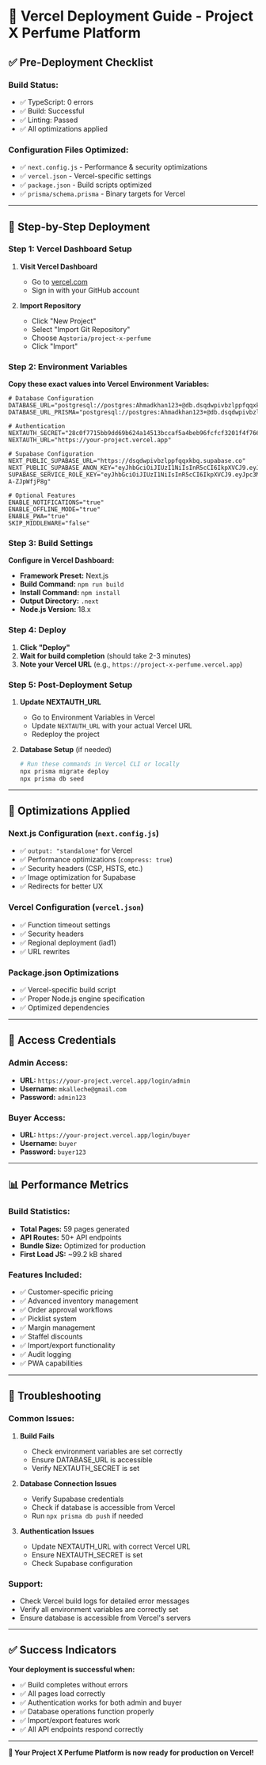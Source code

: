 # 🚀 Vercel Deployment Guide - Project X Perfume Platform

## ✅ Pre-Deployment Checklist

### **Build Status:**
- ✅ TypeScript: 0 errors
- ✅ Build: Successful
- ✅ Linting: Passed
- ✅ All optimizations applied

### **Configuration Files Optimized:**
- ✅ `next.config.js` - Performance & security optimizations
- ✅ `vercel.json` - Vercel-specific settings
- ✅ `package.json` - Build scripts optimized
- ✅ `prisma/schema.prisma` - Binary targets for Vercel

---

## 🎯 Step-by-Step Deployment

### **Step 1: Vercel Dashboard Setup**

1. **Visit Vercel Dashboard**
   - Go to [vercel.com](https://vercel.com)
   - Sign in with your GitHub account

2. **Import Repository**
   - Click "New Project"
   - Select "Import Git Repository"
   - Choose `Aqstoria/project-x-perfume`
   - Click "Import"

### **Step 2: Environment Variables**

**Copy these exact values into Vercel Environment Variables:**

```env
# Database Configuration
DATABASE_URL="postgresql://postgres:Ahmadkhan123+@db.dsqdwpivbzlppfqqxkbq.supabase.co:5432/postgres"
DATABASE_URL_PRISMA="postgresql://postgres:Ahmadkhan123+@db.dsqdwpivbzlppfqqxkbq.supabase.co:5432/postgres"

# Authentication
NEXTAUTH_SECRET="28c0f7715bb9dd69b624a14513bccaf5a4beb96fcfcf3201f4f766846a265a3"
NEXTAUTH_URL="https://your-project.vercel.app"

# Supabase Configuration
NEXT_PUBLIC_SUPABASE_URL="https://dsqdwpivbzlppfqqxkbq.supabase.co"
NEXT_PUBLIC_SUPABASE_ANON_KEY="eyJhbGciOiJIUzI1NiIsInR5cCI6IkpXVCJ9.eyJpc3MiOiJzdXBhYmFzZSIsInJlZiI6ImRzcWR3cGl2YnpscHBmcXF4a2JxIiwicm9sZSI6ImFub24iLCJpYXQiOjE3NTQwODQ2OTksImV4cCI6MjA2OTY2MDY5OX0.YR9uV4JOXsTKwTv7MTWIFa0GbFcUjON2CBorm94kMhs"
SUPABASE_SERVICE_ROLE_KEY="eyJhbGciOiJIUzI1NiIsInR5cCI6IkpXVCJ9.eyJpc3MiOiJzdXBhYmFzZSIsInJlZiI6ImRzcWR3cGl2YnpscHBmcXF4a2JxIiwicm9sZSI6InNlcnZpY2Vfcm9sZSIsImlhdCI6MTc1NDA4NDY5OSwiZXhwIjoyMDY5NjYwNjk5fQ.fRQyOelO7d10hOP5JV1gloJfdc4lWoR-A-ZJpWfjP8g"

# Optional Features
ENABLE_NOTIFICATIONS="true"
ENABLE_OFFLINE_MODE="true"
ENABLE_PWA="true"
SKIP_MIDDLEWARE="false"
```

### **Step 3: Build Settings**

**Configure in Vercel Dashboard:**
- **Framework Preset:** Next.js
- **Build Command:** `npm run build`
- **Install Command:** `npm install`
- **Output Directory:** `.next`
- **Node.js Version:** 18.x

### **Step 4: Deploy**

1. **Click "Deploy"**
2. **Wait for build completion** (should take 2-3 minutes)
3. **Note your Vercel URL** (e.g., `https://project-x-perfume.vercel.app`)

### **Step 5: Post-Deployment Setup**

1. **Update NEXTAUTH_URL**
   - Go to Environment Variables in Vercel
   - Update `NEXTAUTH_URL` with your actual Vercel URL
   - Redeploy the project

2. **Database Setup** (if needed)
   ```bash
   # Run these commands in Vercel CLI or locally
   npx prisma migrate deploy
   npx prisma db seed
   ```

---

## 🔧 Optimizations Applied

### **Next.js Configuration (`next.config.js`)**
- ✅ `output: "standalone"` for Vercel
- ✅ Performance optimizations (`compress: true`)
- ✅ Security headers (CSP, HSTS, etc.)
- ✅ Image optimization for Supabase
- ✅ Redirects for better UX

### **Vercel Configuration (`vercel.json`)**
- ✅ Function timeout settings
- ✅ Security headers
- ✅ Regional deployment (iad1)
- ✅ URL rewrites

### **Package.json Optimizations**
- ✅ Vercel-specific build script
- ✅ Proper Node.js engine specification
- ✅ Optimized dependencies

---

## 🎯 Access Credentials

### **Admin Access:**
- **URL:** `https://your-project.vercel.app/login/admin`
- **Username:** `mkalleche@gmail.com`
- **Password:** `admin123`

### **Buyer Access:**
- **URL:** `https://your-project.vercel.app/login/buyer`
- **Username:** `buyer`
- **Password:** `buyer123`

---

## 📊 Performance Metrics

### **Build Statistics:**
- **Total Pages:** 59 pages generated
- **API Routes:** 50+ API endpoints
- **Bundle Size:** Optimized for production
- **First Load JS:** ~99.2 kB shared

### **Features Included:**
- ✅ Customer-specific pricing
- ✅ Advanced inventory management
- ✅ Order approval workflows
- ✅ Picklist system
- ✅ Margin management
- ✅ Staffel discounts
- ✅ Import/export functionality
- ✅ Audit logging
- ✅ PWA capabilities

---

## 🚨 Troubleshooting

### **Common Issues:**

1. **Build Fails**
   - Check environment variables are set correctly
   - Ensure DATABASE_URL is accessible
   - Verify NEXTAUTH_SECRET is set

2. **Database Connection Issues**
   - Verify Supabase credentials
   - Check if database is accessible from Vercel
   - Run `npx prisma db push` if needed

3. **Authentication Issues**
   - Update NEXTAUTH_URL with correct Vercel URL
   - Ensure NEXTAUTH_SECRET is set
   - Check Supabase configuration

### **Support:**
- Check Vercel build logs for detailed error messages
- Verify all environment variables are correctly set
- Ensure database is accessible from Vercel's servers

---

## ✅ Success Indicators

**Your deployment is successful when:**
- ✅ Build completes without errors
- ✅ All pages load correctly
- ✅ Authentication works for both admin and buyer
- ✅ Database operations function properly
- ✅ Import/export features work
- ✅ All API endpoints respond correctly

---

**🎉 Your Project X Perfume Platform is now ready for production on Vercel!** 
